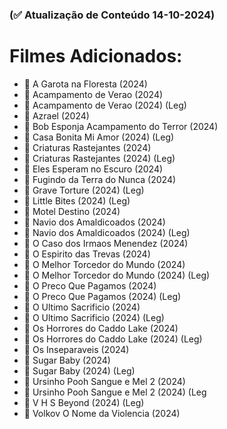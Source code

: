 ### (✅ Atualização de Conteúdo 14-10-2024)

# Filmes Adicionados:


- 🎥 A Garota na Floresta (2024)
- 🎥 Acampamento de Verao (2024)
- 🎥 Acampamento de Verao (2024) (Leg)
- 🎥 Azrael (2024)
- 🎥 Bob Esponja Acampamento do Terror (2024)
- 🎥 Casa Bonita Mi Amor (2024) (Leg)
- 🎥 Criaturas Rastejantes (2024)
- 🎥 Criaturas Rastejantes (2024) (Leg)
- 🎥 Eles Esperam no Escuro (2024)
- 🎥 Fugindo da Terra do Nunca (2024)
- 🎥 Grave Torture (2024) (Leg)
- 🎥 Little Bites (2024) (Leg)
- 🎥 Motel Destino (2024)
- 🎥 Navio dos Amaldicoados (2024)
- 🎥 Navio dos Amaldicoados (2024) (Leg)
- 🎥 O Caso dos Irmaos Menendez (2024)
- 🎥 O Espirito das Trevas (2024)
- 🎥 O Melhor Torcedor do Mundo (2024)
- 🎥 O Melhor Torcedor do Mundo (2024) (Leg)
- 🎥 O Preco Que Pagamos (2024)
- 🎥 O Preco Que Pagamos (2024) (Leg)
- 🎥 O Ultimo Sacrificio (2024)
- 🎥 O Ultimo Sacrificio (2024) (Leg)
- 🎥 Os Horrores do Caddo Lake (2024)
- 🎥 Os Horrores do Caddo Lake (2024) (Leg) 
- 🎥 Os Inseparaveis (2024)
- 🎥 Sugar Baby (2024)
- 🎥 Sugar Baby (2024) (Leg)
- 🎥 Ursinho Pooh Sangue e Mel 2 (2024)
- 🎥 Ursinho Pooh Sangue e Mel 2 (2024) (Leg
- 🎥 V H S Beyond (2024) (Leg)
- 🎥 Volkov O Nome da Violencia (2024)
